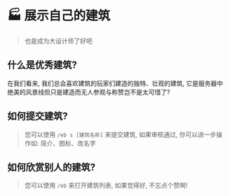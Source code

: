 # 🏭 展示自己的建筑
> 也是成为大设计师了好吧

## 什么是优秀建筑?

在我们看来, 我们总会喜欢建筑的玩家们建造的独特、壮观的建筑, 它是服务器中绝美的风景线但只是建造而无人参观与称赞岂不是太可惜了?

## 如何提交建筑?

> 您可以使用 `/eb s [建筑名称]` 来提交建筑, 如果审核通过, 你可以进一步操作如: 简介、图标、改名字

## 如何欣赏别人的建筑?

> 您可以使用 `/eb` 来打开建筑列表, 如果觉得好, 不忘点个赞啊!